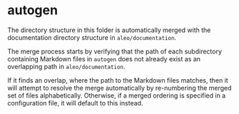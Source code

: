 # autogen

The directory structure in this folder is automatically merged with the
documentation directory structure in `aleo/documentation`.

The merge process starts by verifying that the path of each subdirectory
containing Markdown files in `autogen` does not already exist as an
overlapping path in `aleo/documentation`.

If it finds an overlap, where the path to the Markdown files matches, then
it will attempt to resolve the merge automatically by re-numbering the
merged set of files alphabetically. Otherwise, if a merged ordering is
specified in a configuration file, it will default to this instead. 

